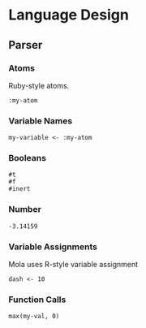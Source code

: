 
# Language Design

## Parser

### Atoms

Ruby-style atoms.

```
:my-atom
```

### Variable Names

```
my-variable <- :my-atom
```

### Booleans

```
#t
#f
#inert
```

### Number

```
-3.14159
```

### Variable Assignments

Mola uses R-style variable assignment

```
dash <- 10
```

### Function Calls

```
max(my-val, 0)
```

